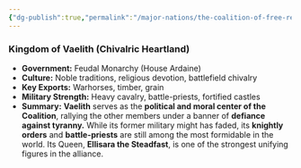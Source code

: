 ```yaml
---
{"dg-publish":true,"permalink":"/major-nations/the-coalition-of-free-realms/allied-nations/vaelith/"}
---
```


### **Kingdom of Vaelith (Chivalric Heartland)**

- **Government:** Feudal Monarchy (House Ardaine)
- **Culture:** Noble traditions, religious devotion, battlefield chivalry
- **Key Exports:** Warhorses, timber, grain
- **Military Strength:** Heavy cavalry, battle-priests, fortified castles
- **Summary:** **Vaelith** serves as the **political and moral center of the Coalition**, rallying the other members under a banner of **defiance against tyranny.** While its former military might has faded, its **knightly orders** and **battle-priests** are still among the most formidable in the world. Its Queen, **Ellisara the Steadfast**, is one of the strongest unifying figures in the alliance.